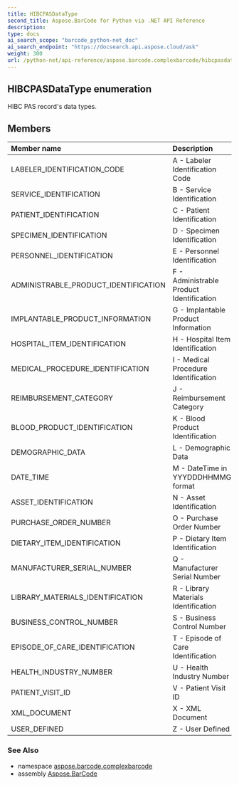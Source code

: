 ```yaml
---
title: HIBCPASDataType
second_title: Aspose.BarCode for Python via .NET API Reference
description: 
type: docs
ai_search_scope: "barcode_python-net_doc"
ai_search_endpoint: "https://docsearch.api.aspose.cloud/ask"
weight: 300
url: /python-net/api-reference/aspose.barcode.complexbarcode/hibcpasdatatype/
---
```


## HIBCPASDataType enumeration

HIBC PAS record's data types.

## Members
| Member name | Description |
| :- | :- |
|LABELER_IDENTIFICATION_CODE|A - Labeler Identification Code|
|SERVICE_IDENTIFICATION|B - Service Identification|
|PATIENT_IDENTIFICATION|C - Patient Identification|
|SPECIMEN_IDENTIFICATION|D - Specimen Identification|
|PERSONNEL_IDENTIFICATION|E - Personnel Identification|
|ADMINISTRABLE_PRODUCT_IDENTIFICATION|F - Administrable Product Identification|
|IMPLANTABLE_PRODUCT_INFORMATION|G - Implantable Product Information|
|HOSPITAL_ITEM_IDENTIFICATION|H - Hospital Item Identification|
|MEDICAL_PROCEDURE_IDENTIFICATION|I - Medical Procedure Identification|
|REIMBURSEMENT_CATEGORY|J - Reimbursement Category|
|BLOOD_PRODUCT_IDENTIFICATION|K - Blood Product Identification|
|DEMOGRAPHIC_DATA|L - Demographic Data|
|DATE_TIME|M - DateTime in YYYDDDHHMMG format|
|ASSET_IDENTIFICATION|N - Asset Identification|
|PURCHASE_ORDER_NUMBER|O - Purchase Order Number|
|DIETARY_ITEM_IDENTIFICATION|P - Dietary Item Identification|
|MANUFACTURER_SERIAL_NUMBER|Q - Manufacturer Serial Number|
|LIBRARY_MATERIALS_IDENTIFICATION|R - Library Materials Identification|
|BUSINESS_CONTROL_NUMBER|S - Business Control Number|
|EPISODE_OF_CARE_IDENTIFICATION|T - Episode of Care Identification|
|HEALTH_INDUSTRY_NUMBER|U - Health Industry Number|
|PATIENT_VISIT_ID|V - Patient Visit ID|
|XML_DOCUMENT|X - XML Document|
|USER_DEFINED|Z - User Defined|

### See Also

* namespace [aspose.barcode.complexbarcode](/barcode/python-net/api-reference/aspose.barcode.complexbarcode/)
* assembly [Aspose.BarCode](/barcode/python-net/api-reference/)

